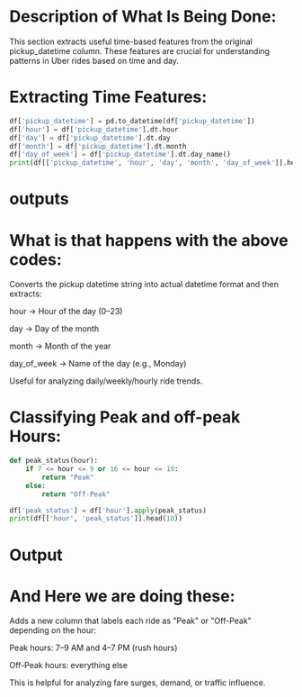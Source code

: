 # Description of What Is Being Done:
This section extracts useful time-based features from the original pickup_datetime column. These features are crucial for understanding patterns in Uber rides based on time and day.
# Extracting Time Features:
```python
df['pickup_datetime'] = pd.to_datetime(df['pickup_datetime'])
df['hour'] = df['pickup_datetime'].dt.hour
df['day'] = df['pickup_datetime'].dt.day
df['month'] = df['pickup_datetime'].dt.month
df['day_of_week'] = df['pickup_datetime'].dt.day_name()
print(df[['pickup_datetime', 'hour', 'day', 'month', 'day_of_week']].head())
```
# outputs
# What is that happens with the above codes:
Converts the pickup datetime string into actual datetime format and then extracts:

hour → Hour of the day (0–23)

day → Day of the month

month → Month of the year

day_of_week → Name of the day (e.g., Monday)

Useful for analyzing daily/weekly/hourly ride trends.
# Classifying Peak and off-peak Hours:
```python
def peak_status(hour):
    if 7 <= hour <= 9 or 16 <= hour <= 19:
        return "Peak"
    else:
        return "Off-Peak"

df['peak_status'] = df['hour'].apply(peak_status)
print(df[['hour', 'peak_status']].head(10))
```
# Output
# And Here we are doing these:
Adds a new column that labels each ride as "Peak" or "Off-Peak" depending on the hour:

Peak hours: 7–9 AM and 4–7 PM (rush hours)

Off-Peak hours: everything else

This is helpful for analyzing fare surges, demand, or traffic influence.





